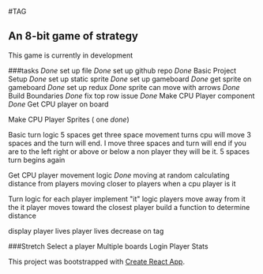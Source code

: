 #TAG
## An 8-bit game of strategy

This game is currently in development

###tasks
*Done* set up file
*Done* set up github repo
*Done* Basic Project Setup
*Done* set up static sprite
*Done* set up gameboard
*Done* get sprite on gameboard
*Done* set up redux
*Done* sprite can move with arrows
*Done* Build Boundaries
*Done* fix top row issue
*Done* Make CPU Player component
*Done* Get CPU player on board

Make CPU Player Sprites ( one *done*)

Basic turn logic
  5 spaces
  get three space movement turns
  cpu will move 3 spaces and the turn will end.
  I move three spaces and turn will end
  if you are to the left right or above or below a non player they will be it.
  5 spaces turn begins again

Get CPU player movement logic
*Done* moving at random
 calculating distance from players
  moving closer to players when a cpu player is it

Turn logic for each player
implement "it" logic
players move away from it
the it player moves toward the closest player
build a function to determine distance

display player lives
player lives decrease on tag

###Stretch
Select a player
Multiple boards
Login
Player Stats



This project was bootstrapped with [Create React App](https://github.com/facebook/create-react-app).
